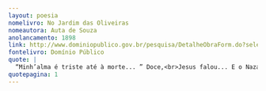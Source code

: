 ```yaml
---
layout: poesia
nomelivro: No Jardim das Oliveiras
nomeautora: Auta de Souza
anolancamento: 1898
link: http://www.dominiopublico.gov.br/pesquisa/DetalheObraForm.do?select_action=&co_obra=81869
fontelivro: Domínio Público
quote: |
  “Minh’alma é triste até à morte... ” Doce,<br>Jesus falou... E o Nazareno santo<br>Chorava, como se a su’alma fosse<br>Um mar imenso de amargura e pranto.
quotepagina: 1
---
```

